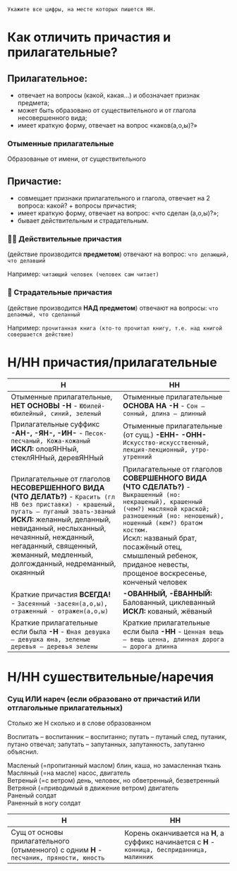 ```
Укажите все цифры, на месте которых пишется НН.
```

# Как отличить причастия и прилагательные?
## Прилагательное:
- отвечает на вопросы (какой, какая…) и обозначает признак предмета;
- может быть образовано от существительного и от глагола несовершенного вида;
- имеет краткую форму, отвечает на вопрос «каков(а,о,ы)?»
### Отыменные прилагательные
Образованые от имени, от существительного
## Причастие:
- совмещает признаки прилагательного и глагола, отвечает на 2 вопроса: какой? + вопросы причастия;
- имеет краткую форму, отвечает на вопрос: «что сделан (а,о,ы)?»;
- бывает действительным и страдательным.
### 👨‍🏫 Действительные причастия
(действие производится **предметом**) отвечают на вопрос: `что делающий, что делавший`

Например: `читающий человек (человек сам читает)`
### 👧 Страдательные причастия
(действие производится **НАД предметом**) отвечают на вопросы: `что делаемый, что сделанный`

Например: `прочитанная книга (кто-то прочитал книгу, т.е. над книгой совершается действие)`

# Н/НН причастия/прилагательные
| Н | НН |
| -------- | ----- |
| Отыменные прилагательные, **НЕТ ОСНОВЫ -Н** - `Юбилей-юбилейный, синий, зеленый` | Отыменные прилагательные **ОСНОВА НА -Н** - `Сон – сонный, длина – длинный` |
| Прилагательные суффикс **-АН-, -ЯН-, -ИН-** - `Песок-песчаный, Кожа-кожаный` <br> **ИСКЛ:** оловЯННый, стеклЯННый, деревЯННый | Отыменные прилагательные (от сущ.) **-ЕНН- -ОНН-** `Искусство-искусственный, лекция-лекционный, утро-утренний` |
| Прилагательные от глаголов **НЕСОВЕРШЕННОГО ВИДА (ЧТО ДЕЛАТЬ?)** - `Красить (гл НВ без приставки) - крашеный, пугать – пуганый звать-званый` <br> **ИСКЛ:** желанный, деланный, невиданный, неслыханный, нечаянный, нежданный, негаданный, священный, жеманный, медленный, долгожданный, недреманный, окаянный| Прилагательные от глаголов **СОВЕРШЕННОГО ВИДА (ЧТО СДЕЛАТЬ?)** - `Выкрашенный (но: некрашеный), крашенный (чем?) масляной краской; разношенный (но: неношеный), ношенный (кем?) братом костюм.` <br> Искл: названый брат, посажёный отец, смышленый ребенок, приданое невесты, прощеное воскресенье, конченый человек |
| Краткие причастия **ВСЕГДА!** - `Засеянный -засеян(а,о,ы), отраженный - отражен(а,о,ы)` | **-ОВАННЫЙ, -ЁВАННЫЙ:** Балованный, циклеванный <br> **ИСКЛ:** кованый, жёваный |
| Краткие прилагательные если была **-Н** - `Юная девушка – девушка юна, зеленые деревья – деревья зелены` | Краткие прилагательные если была **-НН** - `Ценная вещь – вещь ценна, длинная дорога – дорога длинна`


# Н/НН сушествительные/наречия

### Сущ ИЛИ нареч (если образовано от причастий ИЛИ отглагольные прилагательных)
Столько же Н сколько и в слове образованном

Воспитать – воспитанник – воспитанно; путать – путаный след, путаник, путано отвечал; запутать – запутанных, запутанность, запутанно объяснил.

Масленый (=пропитанный маслом) блин, каша, но замасленная ткань
<br>
Масляный (=на масле) насос, двигатель
<br>
Ветреный (=с ветром) день, человек, но обветренный, безветренный
<br>
Ветряной (=приводимый в движение ветром) двигатель
<br>
Раненый солдат
<br>
Раненный в ногу солдат

| Н | НН |
| -------- | ----- |
| Сущ от основы прилагательного (отыменного) с одним **Н** - `песчаник, пряности, юность` | Корень оканчивается на **Н**, а суффикс начинается с **Н** - `конница, бесприданница, малинник` |
